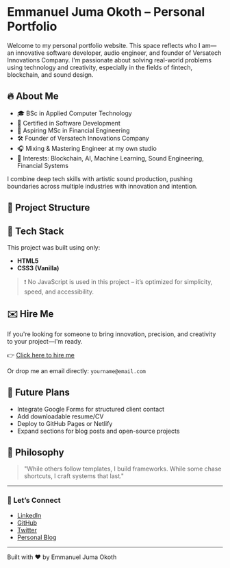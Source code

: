 # Emmanuel Juma Okoth – Personal Portfolio

Welcome to my personal portfolio website. This space reflects who I am—an innovative software developer, audio engineer, and founder of Versatech Innovations Company. I'm passionate about solving real-world problems using technology and creativity, especially in the fields of fintech, blockchain, and sound design.

## 🔥 About Me

- 🎓 BSc in Applied Computer Technology
- 📜 Certified in Software Development
- 🎯 Aspiring MSc in Financial Engineering
- 🛠️ Founder of Versatech Innovations Company
- 🎧 Mixing & Mastering Engineer at my own studio
- 🧠 Interests: Blockchain, AI, Machine Learning, Sound Engineering, Financial Systems

I combine deep tech skills with artistic sound production, pushing boundaries across multiple industries with innovation and intention.

## 📁 Project Structure


## 🎨 Tech Stack

This project was built using only:

- **HTML5**
- **CSS3 (Vanilla)**

> ❗ No JavaScript is used in this project – it’s optimized for simplicity, speed, and accessibility.

## ✉️ Hire Me

If you're looking for someone to bring innovation, precision, and creativity to your project—I'm ready.

👉 [Click here to hire me](mailto:yourname@email.com)

Or drop me an email directly: `yourname@email.com`

## 🚀 Future Plans

- Integrate Google Forms for structured client contact
- Add downloadable resume/CV
- Deploy to GitHub Pages or Netlify
- Expand sections for blog posts and open-source projects

## 🧠 Philosophy

> "While others follow templates, I build frameworks. While some chase shortcuts, I craft systems that last."

---

### 💼 Let’s Connect

- [LinkedIn](#)
- [GitHub](#)
- [Twitter](#)
- [Personal Blog](#)

---

Built with ❤️ by Emmanuel Juma Okoth
